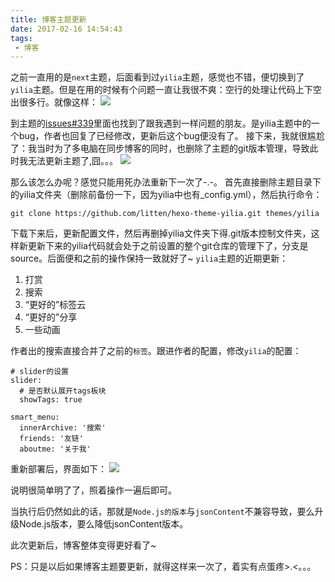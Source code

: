 ```yaml
---
title: 博客主题更新
date: 2017-02-16 14:54:43
tags:
 - 博客
---
```

之前一直用的是``next``主题，后面看到过``yilia``主题，感觉也不错，便切换到了``yilia``主题。但是在用的时候有个问题一直让我很不爽：空行的处理让代码上下空出很多行。就像这样：
![](https://images-1258496336.cos.ap-chengdu.myqcloud.com/2017/02/984899F5-CB20-4A44-B7EF-5F311A4E2B48.png)

<!-- more -->

到主题的[issues#339](https://github.com/litten/hexo-theme-yilia/issues/339)里面也找到了跟我遇到一样问题的朋友。是yilia主题中的一个bug，作者也回复了已经修改，更新后这个bug便没有了。
接下来，我就很尴尬了：我当时为了多电脑在同步博客的同时，也删除了主题的git版本管理，导致此时我无法更新主题了,囧。。。
![](https://images-1258496336.cos.ap-chengdu.myqcloud.com/2017/02/34F818B7-2D4E-4C08-A171-E02D8AE51DEB.png)

那么该怎么办呢？感觉只能用死办法重新下一次了-.-。
首先直接删除主题目录下的yilia文件夹（删除前备份一下，因为yilia中也有_config.yml），然后执行命令：
```
git clone https://github.com/litten/hexo-theme-yilia.git themes/yilia
```
下载下来后，更新配置文件，然后再删掉yilia文件夹下得.git版本控制文件夹，这样新更新下来的yilia代码就会处于之前设置的整个git仓库的管理下了，分支是source。后面便和之前的操作保持一致就好了~
``yilia``主题的近期更新：
1. 打赏
2. 搜索
3. “更好的”标签云
4. “更好的”分享
5. 一些动画

作者出的搜索直接合并了之前的``标签``。跟进作者的配置，修改``yilia``的配置：
```
# slider的设置
slider:
  # 是否默认展开tags板块
  showTags: true

smart_menu:
  innerArchive: '搜索'
  friends: '友链'
  aboutme: '关于我'
```
重新部署后，界面如下：
![](https://images-1258496336.cos.ap-chengdu.myqcloud.com/2017/02/3.png)

说明很简单明了了，照着操作一遍后即可。

当执行后仍然如此的话，那就是``Node.js的版本``与``jsonContent``不兼容导致，要么升级Node.js版本，要么降低jsonContent版本。

此次更新后，博客整体变得更好看了~

PS：只是以后如果博客主题要更新，就得这样来一次了，着实有点蛋疼>.<。。。
